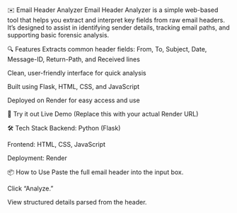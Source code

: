 ✉️ Email Header Analyzer
Email Header Analyzer is a simple web-based tool that helps you extract and interpret key fields from raw email headers. It’s designed to assist in identifying sender details, tracking email paths, and supporting basic forensic analysis.

🔍 Features
Extracts common header fields: From, To, Subject, Date, Message-ID, Return-Path, and Received lines

Clean, user-friendly interface for quick analysis

Built using Flask, HTML, CSS, and JavaScript

Deployed on Render for easy access and use

🚀 Try it out
Live Demo
(Replace this with your actual Render URL)

🛠️ Tech Stack
Backend: Python (Flask)

Frontend: HTML, CSS, JavaScript

Deployment: Render

📦 How to Use
Paste the full email header into the input box.

Click “Analyze.”

View structured details parsed from the header.

